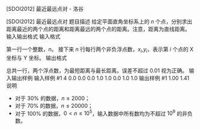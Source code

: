 



[SDOI2012] 最近最远点对 - 洛谷














[SDOI2012] 最近最远点对
题目描述
给定平面直角坐标系上的 $n$ 个点，分别求出距离最近的两个点的距离和距离最远的两个点的距离。注意，距离为直线距离。
输入输出格式
输入格式

第一行一个整数，$n$。
接下来 $n$ 行每行两个非负浮点数，$x_i$,$y_i$，表示第 $i$ 个点的 X 坐标与 Y 坐标。
输出格式

总共一行，两个浮点数，为最短距离与最长距离。误差不超过 $0.01$ 视为正确。
输入输出样例
输入样例 #1
4
0.0 0.0
0.0 1.0
1.0 0.0
1.0 1.0
输出样例 #1
1.00 1.41
说明
- 对于 $30\%$ 的数据，$n\leq 2000$；
- 对于 $70\%$ 的数据，$n\leq 20000$；
- 对于 $100\%$ 的数据，$0 \lt n\leq 10^5$，输入数据中所有数均为不超过 $10^9$ 的非负数。






